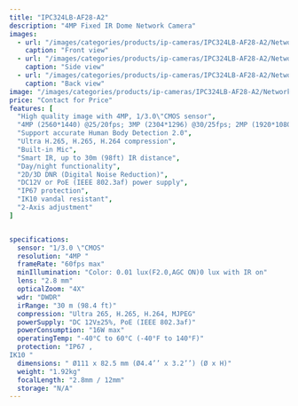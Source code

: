 ```yaml
---
title: "IPC324LB-AF28-A2"
description: "4MP Fixed IR Dome Network Camera"
images:
  - url: "/images/categories/products/ip-cameras/IPC324LB-AF28-A2/Network5 (1).png"
    caption: "Front view"
  - url: "/images/categories/products/ip-cameras/IPC324LB-AF28-A2/Network5 (2).png"
    caption: "Side view"
  - url: "/images/categories/products/ip-cameras/IPC324LB-AF28-A2/Network5 (3).png"
    caption: "Back view"
image: "/images/categories/products/ip-cameras/IPC324LB-AF28-A2/Network5 (1).png"
price: "Contact for Price"
features: [
  "High quality image with 4MP, 1/3.0\"CMOS sensor",
  "4MP (2560*1440) @25/20fps; 3MP (2304*1296) @30/25fps; 2MP (1920*1080) @30/25fps",
  "Support accurate Human Body Detection 2.0",
  "Ultra H.265, H.265, H.264 compression",
  "Built-in Mic",
  "Smart IR, up to 30m (98ft) IR distance",
  "Day/night functionality",
  "2D/3D DNR (Digital Noise Reduction)",
  "DC12V or PoE (IEEE 802.3af) power supply",
  "IP67 protection",
  "IK10 vandal resistant",
  "2-Axis adjustment"
]


specifications:
  sensor: "1/3.0 \"CMOS"
  resolution: "4MP "
  frameRate: "60fps max"
  minIllumination: "Color: 0.01 lux(F2.0,AGC ON)0 lux with IR on"
  lens: "2.8 mm"
  opticalZoom: "4X"
  wdr: "DWDR"
  irRange: "30 m (98.4 ft)"
  compression: "Ultra 265, H.265, H.264, MJPEG"
  powerSupply: "DC 12V±25%, PoE (IEEE 802.3af)"
  powerConsumption: "16W max"
  operatingTemp: "-40°C to 60°C (-40°F to 140°F)"
  protection: "IP67 ,
IK10 "
  dimensions: "	Ø111 x 82.5 mm (Ø4.4’’ x 3.2’’) (Ø x H)"
  weight: "1.92kg"
  focalLength: "2.8mm / 12mm"
  storage: "N/A"
---
```

